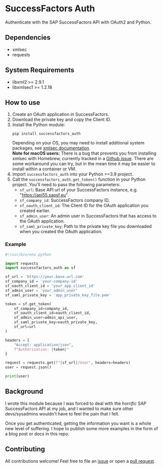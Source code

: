 # SuccessFactors Auth
Authenticate with the SAP SuccessFactors API with OAuth2 and Python.

## Dependencies

- xmlsec
- requests

## System Requirements

- libxml2 >= 2.9.1
- libxmlsec1 >= 1.2.18

## How to use

1. Create an OAuth application in SuccessFactors.
2. Download the private key and copy the Client ID.
3. Install the Python module:
   ``` shell
   pip install successfactors_auth
   ```
   Depending on your OS, you may need to install additional system packages, see [xmlsec documentation](https://pypi.org/project/xmlsec/).  
   **Note for macOS users:** There is a bug that prevents you from installing xmlsec with Homebrew, currently tracked in a [Github issue](https://github.com/xmlsec/python-xmlsec/issues/254). There are some workaround you can try, but in the mean time it may be easier to install within a container or VM.
4. Import `successfactors_auth` into your Python >=3.9 project.
5. Call the `successfactors_auth.get_token()` function in your Python project. You'll need to pass the following parameters:
    - `sf_url`: Base API url of your SuccessFactors instance, e.g. "https://api55.sapsf.eu".
    - `sf_company_id`: SuccessFactors company ID.
    - `sf_oauth_client_id`: The Client ID for the OAuth application you created earlier.
    - `sf_admin_user`: An admin user in SuccessFactors that has access to the OAuth application.
    - `sf_saml_private_key`: Path to the private key file you downloaded when you created the OAuth application.

### Example

``` python
#!/usr/bin/env python

import requests
import successfactors_auth as sf

sf_url = 'https://your.base.url.com'
sf_company_id = 'your-company-id'
sf_oauth_client_id = 'your_app_client_id'
sf_admin_user = 'your_admin_user'
sf_saml_private_key = 'app_private_key_file.pem'

token = sf.get_token(
    sf_company_id=company_id,
    sf_oauth_client_id=oauth_client_id,
    sf_admin_user=admin_api_user,
    sf_saml_private_key=oauth_private_key,
    sf_url=url
)

headers = {
    "Accept: application/json",
    f"Authorization: {token}"
}

request = requests.get(f"{sf_url}/User", headers=headers)
user = request.json()

print(user)
```

## Background

I wrote this module because I was forced to deal with the *horrific* SAP SuccessFactors API at my job, and I wanted to make sure other devs/sysadmins wouldn't have to feel the pain that I felt.  

Once you get authenticated, getting the information you want is a whole new level of suffering. I hope to publish some more examples in the form of a blog post or docs in this repo.

## Contributing

All contributions welcome! Feel free to file an [issue](https://github.com/skoobasteeve/successfactors_auth/issues) or open a [pull request](https://github.com/skoobasteeve/successfactors_auth/pulls).
